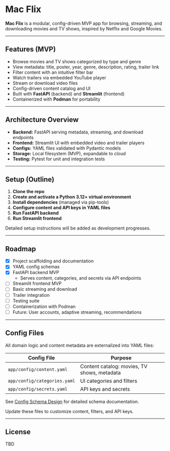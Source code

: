 # Mac Flix

**Mac Flix** is a modular, config-driven MVP app for browsing, streaming, and downloading movies and TV shows, inspired by Netflix and Google Movies.

---

## Features (MVP)

- Browse movies and TV shows categorized by type and genre
- View metadata: title, poster, year, genre, description, rating, trailer link
- Filter content with an intuitive filter bar
- Watch trailers via embedded YouTube player
- Stream or download video files
- Config-driven content catalog and UI
- Built with **FastAPI** (backend) and **Streamlit** (frontend)
- Containerized with **Podman** for portability

---

## Architecture Overview

- **Backend:** FastAPI serving metadata, streaming, and download endpoints
- **Frontend:** Streamlit UI with embedded video and trailer players
- **Configs:** YAML files validated with Pydantic models
- **Storage:** Local filesystem (MVP), expandable to cloud
- **Testing:** Pytest for unit and integration tests

---

## Setup (Outline)

1. **Clone the repo**
2. **Create and activate a Python 3.12+ virtual environment**
3. **Install dependencies** (managed via pip-tools)
4. **Configure content and API keys in YAML files**
5. **Run FastAPI backend**
6. **Run Streamlit frontend**

Detailed setup instructions will be added as development progresses.

---

## Roadmap

- [x] Project scaffolding and documentation
- [x] YAML config schemas
- [x] FastAPI backend MVP
  - Serves content, categories, and secrets via API endpoints
- [ ] Streamlit frontend MVP
- [ ] Basic streaming and download
- [ ] Trailer integration
- [ ] Testing suite
- [ ] Containerization with Podman
- [ ] Future: User accounts, adaptive streaming, recommendations

---

## Config Files

All domain logic and content metadata are externalized into YAML files:

| Config File                   | Purpose                                         |
|------------------------------|-------------------------------------------------|
| `app/config/content.yaml`    | Content catalog: movies, TV shows, metadata     |
| `app/config/categories.yaml` | UI categories and filters                       |
| `app/config/secrets.yaml`    | API keys and secrets                            |

See [Config Schema Design](app/config/SCHEMA_DESIGN.md) for detailed schema documentation.

Update these files to customize content, filters, and API keys.

---

## License

TBD
